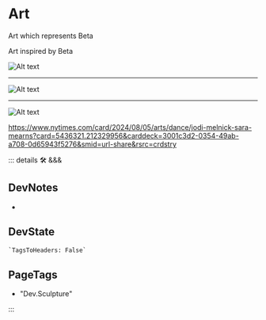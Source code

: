 # Art

Art which represents Beta

Art inspired by Beta

![Alt text](/art/CellularDecomposition.jpg)

---

![Alt text](/art/LegMotoOverlap.jpg)

---

![Alt text](/art/PeelStationFloor.jpg)

<https://www.nytimes.com/card/2024/08/05/arts/dance/jodi-melnick-sara-mearns?card=5436321.212329956&carddeck=3001c3d2-0354-49ab-a708-0d65943f5276&smid=url-share&rsrc=crdstry>

::: details 🛠 <dev>&&&</dev>

## DevNotes

-

## DevState

```py
`TagsToHeaders: False`
```

<h2>PageTags</h2>

- "Dev.Sculpture"

:::
